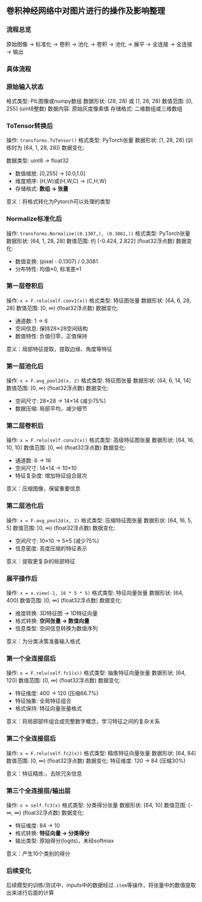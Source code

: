 ## 卷积神经网络中对图片进行的操作及影响整理



### 流程总览

原始图像 → 标准化 → 卷积 → 池化 → 卷积 → 池化 → 展平 → 全连接 → 全连接 → 输出



### 具体流程

### **原始输入状态**

格式类型: PIL图像或numpy数组
数据形状: (28, 28) 或 (1, 28, 28)
数值范围: [0, 255] (uint8整数)
数据内容: 原始灰度像素值
存储格式: 二维数组或三维数组

### **ToTensor转换后**

操作: `transforms.ToTensor()`
格式类型: PyTorch张量
数据形状: [1, 28, 28] (训练时为 [64, 1, 28, 28])
数据变化:

数据类型: uint8 → float32

- 数值缩放: [0,255] → [0.0,1.0]
- 维度顺序: (H,W)或(H,W,C) → (C,H,W)
- 存储格式: **数组 → 张量**

意义：将格式转化为Pytorch可以处理的类型

### **Normalize标准化后**

操作: `transforms.Normalize((0.1307,), (0.3081,))`
格式类型: PyTorch张量
数据形状: [64, 1, 28, 28]
数值范围: 约 [-0.424, 2.822] (float32浮点数)
数据变化:

- 数值变换: (pixel - 0.1307) / 0.3081
- 分布特性: 均值≈0, 标准差≈1

### **第一层卷积后**

操作: `x = F.relu(self.conv1(x))`
格式类型: 特征图张量
数据形状: [64, 6, 28, 28] 
数值范围: [0, ∞) (float32浮点数)
数据变化:

- 通道数: 1 → 6
- 空间信息: 保持28×28空间结构
- 数值特性: 负值归零，正值保持

意义：局部特征提取，提取边缘、角度等特征

### **第一层池化后**

操作: `x = F.avg_pool2d(x, 2)`
格式类型: 特征图张量
数据形状: [64, 6, 14, 14]
数值范围: [0, ∞) (float32浮点数)
数据变化:

- 空间尺寸: 28×28 → 14×14 (减少75%)
- 数据压缩: 局部平均，减少细节

### **第二层卷积后**

操作: `x = F.relu(self.conv2(x))`
格式类型: 高级特征图张量
数据形状: [64, 16, 10, 10]
数值范围: [0, ∞) (float32浮点数)
数据变化:

- 通道数: 6 → 16
- 空间尺寸: 14×14 → 10×10
- 特征复杂度: 增加特征组合层次

意义：压缩图像，保留重要信息

### **第二层池化后**

操作: `x = F.avg_pool2d(x, 2)`
格式类型: 压缩特征图张量
数据形状: [64, 16, 5, 5]
数值范围: [0, ∞) (float32浮点数)
数据变化:

- 空间尺寸: 10×10 → 5×5 (减少75%)
- 信息密度: 高度压缩的特征表示

意义：提取更复杂的局部特征

### **展平操作后**

操作: `x = x.view(-1, 16 * 5 * 5)`
格式类型: 特征向量张量
数据形状: [64, 400]
数值范围: [0, ∞) (float32浮点数)
数据变化:

- 维度转换: 3D特征图 → 1D特征向量
- 格式转换: **空间张量 → 数值向量**
- 信息类型: 空间信息转换为数值序列

意义：为分类决策准备输入格式

### **第一个全连接层后**

操作: `x = F.relu(self.fc1(x))`
格式类型: 抽象特征向量张量
数据形状: [64, 120]
数值范围: [0, ∞) (float32浮点数)
数据变化:

- 特征维度: 400 → 120 (压缩66.7%)
- 特征抽象: 全局特征组合
- 格式保持: 特征向量张量格式

意义：将局部部件组合成完整数字概念，学习特征之间的复杂关系

### **第二个全连接层后**

操作: `x = F.relu(self.fc2(x))`
格式类型: 精炼特征向量张量
数据形状: [64, 84]
数值范围: [0, ∞) (float32浮点数)
数据变化: 特征维度: 120 → 84 (压缩30%)

意义：特征精炼:，去除冗余信息

### 第三个全连接层/**输出层**

操作: `x = self.fc3(x)`
格式类型: 分类得分张量
数据形状: [64, 10]
数值范围: (-∞, ∞) (float32浮点数)
数据变化:

- 特征维度: 84 → 10
- 格式转换: **特征向量 → 分类得分**
- 输出类型: 原始得分(logits)，未经softmax

意义：产生10个类别的得分

### 后续变化

后续模型的训练/测试中，inputs中的数据经过`.item`等操作，将张量中的数值提取出来进行后面的计算
